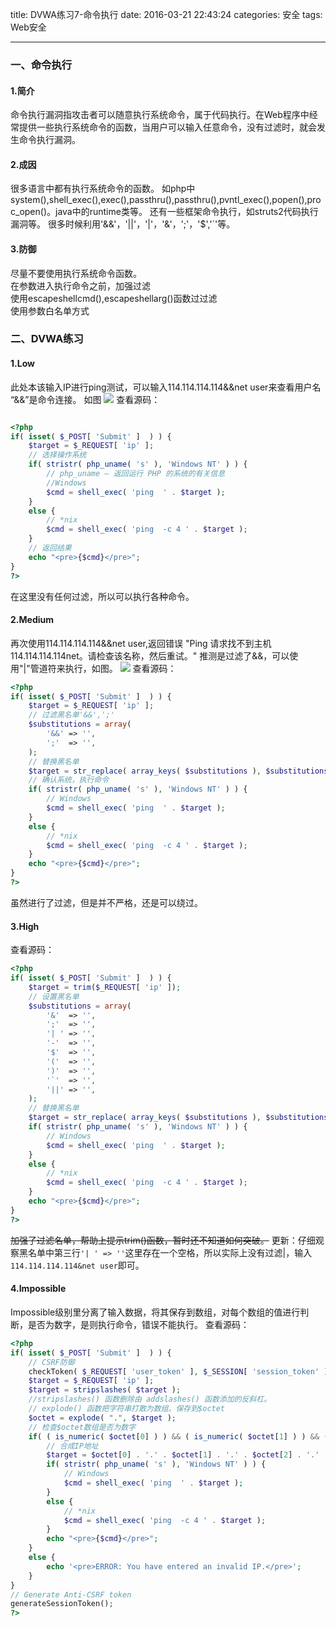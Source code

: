 title: DVWA练习7-命令执行
date: 2016-03-21 22:43:24
categories: 安全
tags: Web安全

---
### 一、命令执行
#### 1.简介
命令执行漏洞指攻击者可以随意执行系统命令，属于代码执行。在Web程序中经常提供一些执行系统命令的函数，当用户可以输入任意命令，没有过滤时，就会发生命令执行漏洞。
<!--more-->
#### 2.成因
很多语言中都有执行系统命令的函数。
如php中 system(),shell_exec(),exec(),passthru(),passthru(),pvntl_exec(),popen(),proc_open()。java中的runtime类等。
还有一些框架命令执行，如struts2代码执行漏洞等。
很多时候利用'&&'，'||'，'|'，'&'，';'，'$','`'等。

#### 3.防御  
尽量不要使用执行系统命令函数。    
在参数进入执行命令之前，加强过滤    
使用escapeshellcmd(),escapeshellarg()函数过过滤    
使用参数白名单方式  


### 二、DVWA练习
#### 1.Low
此处本该输入IP进行ping测试，可以输入114.114.114.114&&net user来查看用户名
“&&”是命令连接。
如图
![](http://7xo8y2.com1.z0.glb.clouddn.com/dvwacomex0001.png)
查看源码：
```php

<?php
if( isset( $_POST[ 'Submit' ]  ) ) {
    $target = $_REQUEST[ 'ip' ];
    // 选择操作系统
    if( stristr( php_uname( 's' ), 'Windows NT' ) ) {
        // php_uname — 返回运行 PHP 的系统的有关信息
        //Windows
        $cmd = shell_exec( 'ping  ' . $target );
    }
    else {
        // *nix
        $cmd = shell_exec( 'ping  -c 4 ' . $target );
    }
    // 返回结果
    echo "<pre>{$cmd}</pre>";
}
?>
```
在这里没有任何过滤，所以可以执行各种命令。
#### 2.Medium
再次使用114.114.114.114&&net user,返回错误
"Ping 请求找不到主机 114.114.114.114net。请检查该名称，然后重试。"
推测是过滤了&&，可以使用"|"管道符来执行，如图。
![](http://7xo8y2.com1.z0.glb.clouddn.com/dvwacomex0003.png)
查看源码：
```php
<?php
if( isset( $_POST[ 'Submit' ]  ) ) {
    $target = $_REQUEST[ 'ip' ];
    // 过滤黑名单'&&',';'
    $substitutions = array(
        '&&' => '',
        ';'  => '',
    );
    // 替换黑名单
    $target = str_replace( array_keys( $substitutions ), $substitutions, $target );
    // 确认系统，执行命令
    if( stristr( php_uname( 's' ), 'Windows NT' ) ) {
        // Windows
        $cmd = shell_exec( 'ping  ' . $target );
    }
    else {
        // *nix
        $cmd = shell_exec( 'ping  -c 4 ' . $target );
    }
    echo "<pre>{$cmd}</pre>";
}
?>
```
虽然进行了过滤，但是并不严格，还是可以绕过。

#### 3.High
查看源码：
```php
<?php
if( isset( $_POST[ 'Submit' ]  ) ) {
    $target = trim($_REQUEST[ 'ip' ]);
    // 设置黑名单
    $substitutions = array(
        '&'  => '',
        ';'  => '',
        '| ' => '',
        '-'  => '',
        '$'  => '',
        '('  => '',
        ')'  => '',
        '`'  => '',
        '||' => '',
    );
    // 替换黑名单
    $target = str_replace( array_keys( $substitutions ), $substitutions, $target );
    if( stristr( php_uname( 's' ), 'Windows NT' ) ) {
        // Windows
        $cmd = shell_exec( 'ping  ' . $target );
    }
    else {
        // *nix
        $cmd = shell_exec( 'ping  -c 4 ' . $target );
    }
    echo "<pre>{$cmd}</pre>";
}
?>
```
~~加强了过滤名单，帮助上提示trim()函数，暂时还不知道如何突破。~~
更新：仔细观察黑名单中第三行`'| ' => ''`这里存在一个空格，所以实际上没有过滤|，输入`114.114.114.114&net user`即可。

#### 4.Impossible
Impossible级别里分离了输入数据，将其保存到数组，对每个数组的值进行判断，是否为数字，是则执行命令，错误不能执行。
查看源码：
```php
<?php
if( isset( $_POST[ 'Submit' ]  ) ) {
    // CSRF防御
    checkToken( $_REQUEST[ 'user_token' ], $_SESSION[ 'session_token' ], 'index.php' );
    $target = $_REQUEST[ 'ip' ];
    $target = stripslashes( $target );
    //stripslashes() 函数删除由 addslashes() 函数添加的反斜杠。
    // explode() 函数把字符串打散为数组。保存到$octet
    $octet = explode( ".", $target );
    // 检查$octet数组是否为数字
    if( ( is_numeric( $octet[0] ) ) && ( is_numeric( $octet[1] ) ) && ( is_numeric( $octet[2] ) ) && ( is_numeric( $octet[3] ) ) && ( sizeof( $octet ) == 4 ) ) {
        // 合成IP地址
        $target = $octet[0] . '.' . $octet[1] . '.' . $octet[2] . '.' . $octet[3];
        if( stristr( php_uname( 's' ), 'Windows NT' ) ) {
            // Windows
            $cmd = shell_exec( 'ping  ' . $target );
        }
        else {
            // *nix
            $cmd = shell_exec( 'ping  -c 4 ' . $target );
        }
        echo "<pre>{$cmd}</pre>";
    }
    else {
        echo '<pre>ERROR: You have entered an invalid IP.</pre>';
    }
}
// Generate Anti-CSRF token
generateSessionToken();
?>
```
